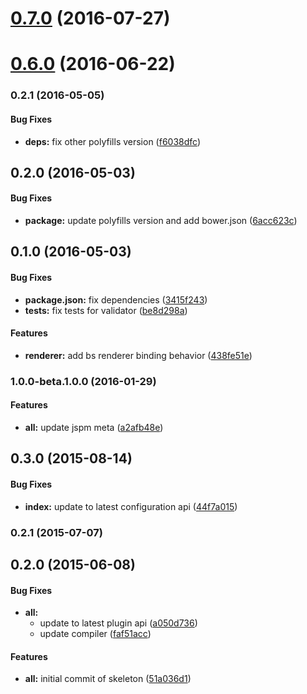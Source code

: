 <a name="0.7.0"></a>
# [0.7.0](https://github.com/aurelia/validatejs/compare/0.6.0...v0.7.0) (2016-07-27)



<a name="0.6.0"></a>
# [0.6.0](https://github.com/aurelia/validatejs/compare/0.5.2...v0.6.0) (2016-06-22)



### 0.2.1 (2016-05-05)


#### Bug Fixes

* **deps:** fix other polyfills version ([f6038dfc](https://github.com/aurelia/validatejs/commit/f6038dfcd4e83c04ca60a2952e639884a538abc4))


## 0.2.0 (2016-05-03)


#### Bug Fixes

* **package:** update polyfills version and add bower.json ([6acc623c](https://github.com/aurelia/validatejs/commit/6acc623c50a417b2c304ba523ad7005cc91bc04a))


## 0.1.0 (2016-05-03)


#### Bug Fixes

* **package.json:** fix dependencies ([3415f243](https://github.com/aurelia/validatejs/commit/3415f243b158682bbcb0b45adaac2838a536fb33))
* **tests:** fix tests for validator ([be8d298a](https://github.com/aurelia/validatejs/commit/be8d298a1ec742bf239a71cfa78fe4e8379cbdeb))


#### Features

* **renderer:** add bs renderer binding behavior ([438fe51e](https://github.com/aurelia/validatejs/commit/438fe51ef639f292f63e88c3ee767ca472da39e3))


### 1.0.0-beta.1.0.0 (2016-01-29)


#### Features

* **all:** update jspm meta ([a2afb48e](http://github.com/aurelia/skeleton-plugin/commit/a2afb48e7cc83ab736b51ac2e4d5b7b3e3177ec2))


## 0.3.0 (2015-08-14)


#### Bug Fixes

* **index:** update to latest configuration api ([44f7a015](http://github.com/aurelia/skeleton-plugin/commit/44f7a015c0f15251bd07b327e42c875eaccbb735))


### 0.2.1 (2015-07-07)


## 0.2.0 (2015-06-08)


#### Bug Fixes

* **all:**
  * update to latest plugin api ([a050d736](http://github.com/aurelia/skeleton-plugin/commit/a050d736d32811066ffa902615cc73e1a5cbb6e3))
  * update compiler ([faf51acc](http://github.com/aurelia/skeleton-plugin/commit/faf51accc1514c6767eaed60df16dd3d586b5cc5))


#### Features

* **all:** initial commit of skeleton ([51a036d1](http://github.com/aurelia/skeleton-plugin/commit/51a036d146750a0bafd443dbc3def51ef7f89f6e))
